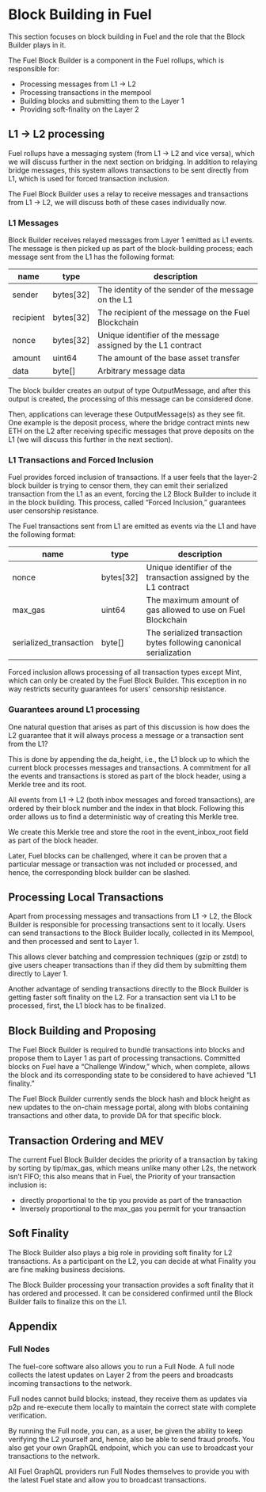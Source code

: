 # Block Building in Fuel

This section focuses on block building in Fuel and the role that the Block Builder plays in it.

The Fuel Block Builder is a component in the Fuel rollups, which is responsible for:

- Processing messages from L1 → L2
- Processing transactions in the mempool
- Building blocks and submitting them to the Layer 1
- Providing soft-finality on the Layer 2

## L1 → L2 processing

Fuel rollups have a messaging system (from L1 → L2 and vice versa), which we will discuss further in the next section on bridging. In addition to relaying bridge messages, this system allows transactions to be sent directly from L1, which is used for forced transaction inclusion.

The Fuel Block Builder uses a relay to receive messages and transactions from L1 → L2, we will discuss both of these cases individually now.

### L1 Messages

Block Builder receives relayed messages from Layer 1 emitted as L1 events. The message is then picked up as part of the block-building process; each message sent from the L1 has the following format:

| name      | type      | description                                                  |
|-----------|-----------|--------------------------------------------------------------|
| sender    | bytes[32] | The identity of the sender of the message on the L1          |
| recipient | bytes[32] | The recipient of the message on the Fuel Blockchain          |
| nonce     | bytes[32] | Unique identifier of the message assigned by the L1 contract |
| amount    | uint64    | The amount of the base asset transfer                        |
| data      | byte[]    | Arbitrary message data                                       |

The block builder creates an output of type OutputMessage, and after this output is created, the processing of this message can be considered done.

Then, applications can leverage these OutputMessage(s) as they see fit. One example is the deposit process, where the bridge contract mints new ETH on the L2 after receiving specific messages that prove deposits on the L1 (we will discuss this further in the next section).

### L1 Transactions and Forced Inclusion

Fuel provides forced inclusion of transactions. If a user feels that the layer-2 block builder is trying to censor them, they can emit their serialized transaction from the L1 as an event, forcing the L2 Block Builder to include it in the block building. This process, called “Forced Inclusion,” guarantees user censorship resistance.

The Fuel transactions sent from L1 are emitted as events via the L1 and have the following format:

| name                   | type      | description                                                        |
|------------------------|-----------|--------------------------------------------------------------------|
| nonce                  | bytes[32] | Unique identifier of the transaction assigned by the L1 contract   |
| max_gas                | uint64    | The maximum amount of gas allowed to use on Fuel Blockchain        |
| serialized_transaction | byte[]    | The serialized transaction bytes following canonical serialization |

Forced inclusion allows processing of all transaction types except Mint, which can only be created by the Fuel Block Builder. This exception in no way restricts security guarantees for users' censorship resistance.

### Guarantees around L1 processing

One natural question that arises as part of this discussion is how does the L2 guarantee that it will always process a message or a transaction sent from the L1?

This is done by appending the da_height, i.e., the L1 block up to which the current block processes messages and transactions. A commitment for all the events and transactions is stored as part of the block header, using a Merkle tree and its root.

All events from L1 -> L2 (both inbox messages and forced transactions), are ordered by their block number and the index in that block. Following this order allows us to find a deterministic way of creating this Merkle tree.

We create this Merkle tree and store the root in the event_inbox_root field as part of the block header.

Later, Fuel blocks can be challenged, where it can be proven that a particular message or transaction was not included or processed, and hence, the corresponding block builder can be slashed.

## Processing Local Transactions

Apart from processing messages and transactions from L1 -> L2, the Block Builder is responsible for processing transactions sent to it locally. Users can send transactions to the Block Builder locally, collected in its Mempool, and then processed and sent to Layer 1.

This allows clever batching and compression techniques (gzip or zstd) to give users cheaper transactions than if they did them by submitting them directly to Layer 1.

Another advantage of sending transactions directly to the Block Builder is getting faster soft finality on the L2. For a transaction sent via L1 to be processed, first, the L1 block has to be finalized.

## Block Building and Proposing

The Fuel Block Builder is required to bundle transactions into blocks and propose them to Layer 1 as part of processing transactions. Committed blocks on Fuel have a  “Challenge Window,” which, when complete, allows the block and its corresponding state to be considered to have achieved “L1 finality.”

The Fuel Block Builder currently sends the block hash and block height as new updates to the on-chain message portal, along with blobs containing transactions and other data,  to provide DA for that specific block.

## Transaction Ordering and MEV

The current Fuel Block Builder decides the priority of a transaction by taking by sorting by tip/max_gas, which means unlike many other L2s, the network isn’t FIFO; this also means that in Fuel, the Priority of your transaction inclusion is:

- directly proportional to the tip you provide as part of the transaction
- Inversely proportional to the max_gas you permit for your transaction

## Soft Finality

The Block Builder also plays a big role in providing soft finality for L2 transactions. As a participant on the L2, you can decide at what Finality you are fine making business decisions.

The Block Builder processing your transaction provides a soft finality that it has ordered and processed. It can be considered confirmed until the Block Builder fails to finalize this on the L1.

## Appendix

### Full Nodes

The fuel-core software also allows you to run a Full Node. A full node collects the latest updates on Layer 2 from the peers and broadcasts incoming transactions to the network.

Full nodes cannot build blocks; instead, they receive them as updates via p2p and re-execute them locally to maintain the correct state with complete verification.

By running the Full node, you can, as a user, be given the ability to keep verifying the L2 yourself and, hence, also be able to send fraud proofs. You also get your own GraphQL endpoint, which you can use to broadcast your transactions to the network.

All Fuel GraphQL providers run Full Nodes themselves to provide you with the latest Fuel state and allow you to broadcast transactions.
